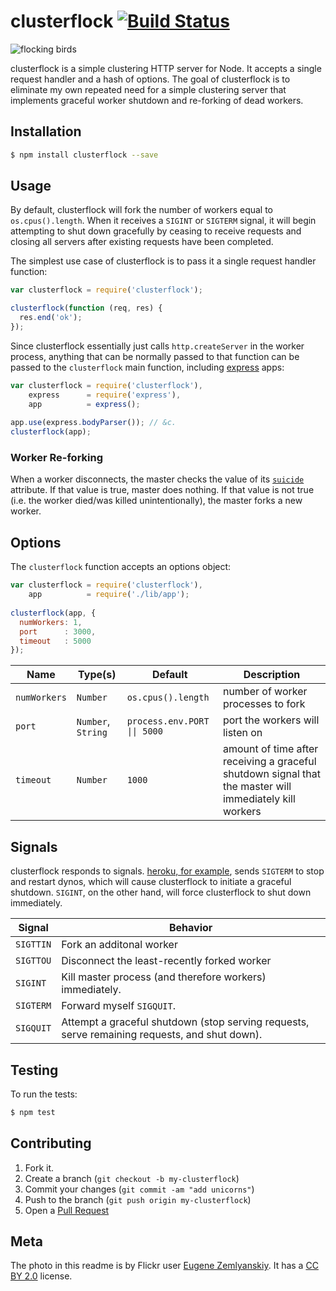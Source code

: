# clusterflock  [![Build Status](https://travis-ci.org/jclem/clusterflock.png)](https://travis-ci.org/jclem/clusterflock)

![flocking birds](http://cl.ly/image/0e3E400R1n0U/81938785_7755757d8a_m.jpg)

clusterflock is a simple clustering HTTP server for Node. It accepts a single request handler and a hash of options. The goal of clusterflock is to eliminate my own repeated need for a simple clustering server that implements graceful worker shutdown and re-forking of dead workers.


## Installation

```sh
$ npm install clusterflock --save
```

## Usage

By default, clusterflock will fork the number of workers equal to `os.cpus().length`. When it receives a `SIGINT` or `SIGTERM` signal, it will begin attempting to shut down gracefully by ceasing to receive requests and closing all servers after existing requests have been completed.

The simplest use case of clusterflock is to pass it a single request handler function:

```javascript
var clusterflock = require('clusterflock');

clusterflock(function (req, res) {
  res.end('ok');
});
```

Since clusterflock essentially just calls `http.createServer` in the worker process, anything that can be normally passed to that function can be passed to the `clusterflock` main function, including [express](http://expressjs.com) apps:

```javascript
var clusterflock = require('clusterflock'),
    express      = require('express'),
    app          = express();
    
app.use(express.bodyParser()); // &c.
clusterflock(app);
```

### Worker Re-forking

When a worker disconnects, the master checks the value of its [`suicide`](http://nodejs.org/api/cluster.html#cluster_worker_suicide) attribute. If that value is true, master does nothing. If that value is not true (i.e. the worker died/was killed unintentionally), the master forks a new worker.

## Options

The `clusterflock` function accepts an options object:

```javascript
var clusterflock = require('clusterflock'),
    app          = require('./lib/app');
    
clusterflock(app, {
  numWorkers: 1,
  port      : 3000,
  timeout   : 5000
});
```
 
Name         | Type(s)            | Default | Description
------------ | ------------------ | --------------------------   | ------------------
`numWorkers` | `Number`           | `os.cpus().length`           | number of worker processes to fork
`port`       | `Number`, `String` | <code>process.env.PORT &#124;&#124; 5000</code>   | port the workers will listen on
`timeout`    | `Number`           | `1000`                       | amount of time after receiving a graceful shutdown signal that the master will immediately kill workers

## Signals

clusterflock responds to signals. [heroku, for example](https://devcenter.heroku.com/articles/dynos#graceful-shutdown-with-sigterm), sends `SIGTERM` to stop and restart dynos, which will cause clusterflock to initiate a graceful shutdown. `SIGINT`, on the other hand, will force clusterflock to shut down immediately.

Signal    | Behavior
--------- | --------------------------------------------------------
`SIGTTIN` | Fork an additonal worker
`SIGTTOU` | Disconnect the least-recently forked worker
`SIGINT`  | Kill master process (and therefore workers) immediately.
`SIGTERM` | Forward myself `SIGQUIT`.
`SIGQUIT` | Attempt a graceful shutdown (stop serving requests, serve remaining requests, and shut down).

## Testing

To run the tests:

```sh
$ npm test
```

## Contributing

1. Fork it.
2. Create a branch (`git checkout -b my-clusterflock`)
3. Commit your changes (`git commit -am "add unicorns"`)
4. Push to the branch (`git push origin my-clusterflock`)
5. Open a [Pull Request](http://github.com/jclem/clusterflock/pulls)

## Meta

The photo in this readme is by Flickr user [Eugene Zemlyanskiy](http://www.flickr.com/photos/pictureperfectpose/81938785/). It has a [CC BY 2.0](http://creativecommons.org/licenses/by/2.0/) license.
